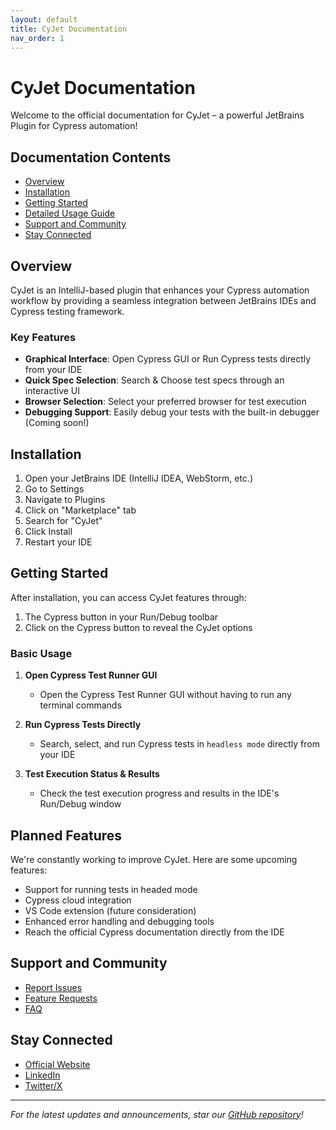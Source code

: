 ```yaml
---
layout: default
title: CyJet Documentation
nav_order: 1
---
```


# CyJet Documentation

Welcome to the official documentation for CyJet – a powerful JetBrains Plugin for Cypress automation!

## Documentation Contents

- [Overview](#overview)
- [Installation](#installation)
- [Getting Started](#getting-started)
- [Detailed Usage Guide](detailed-usage.md)
- [Support and Community](#support-and-community)
- [Stay Connected](#stay-connected)

## Overview

CyJet is an IntelliJ-based plugin that enhances your Cypress automation workflow by providing a seamless integration between JetBrains IDEs and Cypress testing framework.

### Key Features

- **Graphical Interface**: Open Cypress GUI or Run Cypress tests directly from your IDE
- **Quick Spec Selection**: Search & Choose test specs through an interactive UI
- **Browser Selection**: Select your preferred browser for test execution
- **Debugging Support**: Easily debug your tests with the built-in debugger (Coming soon!)

## Installation

1. Open your JetBrains IDE (IntelliJ IDEA, WebStorm, etc.)
2. Go to Settings
3. Navigate to Plugins
4. Click on "Marketplace" tab
5. Search for "CyJet"
6. Click Install
7. Restart your IDE

## Getting Started

After installation, you can access CyJet features through:

1. The Cypress button in your Run/Debug toolbar
2. Click on the Cypress button to reveal the CyJet options

### Basic Usage

1. **Open Cypress Test Runner GUI**
   - Open the Cypress Test Runner GUI without having to run any terminal commands

2. **Run Cypress Tests Directly**
   - Search, select, and run Cypress tests in `headless mode` directly from your IDE

3. **Test Execution Status & Results**
   - Check the test execution progress and results in the IDE's Run/Debug window
   

## Planned Features

We're constantly working to improve CyJet. Here are some upcoming features:

- Support for running tests in headed mode
- Cypress cloud integration
- VS Code extension (future consideration)
- Enhanced error handling and debugging tools
- Reach the official Cypress documentation directly from the IDE

## Support and Community

- [Report Issues](https://github.com/s-chathuranga-j/cyjet-issues/issues/new)
- [Feature Requests](https://github.com/s-chathuranga-j/cyjet-issues/issues/new?assignees=&labels=feature-request)
- [FAQ](https://github.com/s-chathuranga-j/cyjet-issues#faqs)

## Stay Connected

- [Official Website](https://cyjet.example.com)
- [LinkedIn](https://www.linkedin.com/in/schathurangaj/)
- [Twitter/X](https://twitter.com/your-handle)

---

*For the latest updates and announcements, star our [GitHub repository](https://github.com/s-chathuranga-j/cyjet-issues)!*
